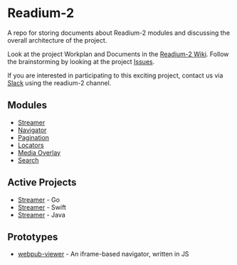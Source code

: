 # Readium-2

A repo for storing documents about Readium-2 modules and discussing the overall architecture of the project.

Look at the project Workplan and Documents in the [Readium-2 Wiki](https://github.com/readium/readium-2/wiki).
Follow the brainstorming by looking at the project [Issues](https://github.com/readium/readium-2/issues).

If you are interested in participating to this exciting project, contact us via [Slack](https://readium.slack.com) using the readium-2 channel.    


## Modules

* [Streamer](/streamer)
* [Navigator](/navigator)
* [Pagination](/pagination)
* [Locators](/locators)
* [Media Overlay](/media-overlay)
* [Search](/search)

## Active Projects

* [Streamer](https://github.com/readium/r2-streamer-go) -  Go
* [Streamer](https://github.com/readium/r2-streamer-swift) - Swift
* [Streamer](https://github.com/codetoart/r2-streamer-java) - Java

## Prototypes

* [webpub-viewer](https://github.com/HadrienGardeur/webpub-viewer) - An iframe-based navigator, written in JS
